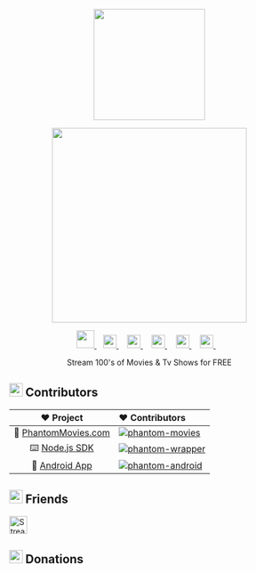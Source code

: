 <p align="center">
  <img 
    src="https://phantommovies.com/images/PhantomMovies.png" style="width: 200px;"
  />
</p>
<p align="center">
    <img 
      width="350px"
      src="https://phantommovies.com/images/PhantomMoviesText.png"
    >
</p>
<p align="center">
    <a href="https://phantommovies.com/">
        <img width="32px" src="https://phantommovies.com/images/PhantomIcon.png" />
    </a>&nbsp;&nbsp;
    <a href="https://github.com/PhantomMovies">
        <picture>
            <source height="24px" media="(prefers-color-scheme: dark)" srcset="https://i.ibb.co/dMMmCrW/Git-Hub-Mark.png" />
            <img height="24px" src="https://i.ibb.co/9wV3HGF/Git-Hub-Mark-Light.png" />
        </picture>
    </a>&nbsp;&nbsp;&nbsp;
    <a href="https://discord.gg/7hGWepuMe5">
        <img height="24px" src="https://user-images.githubusercontent.com/13122796/178032563-d4e084b7-244e-4358-af50-26bde6dd4996.png" />
    </a>&nbsp;&nbsp;&nbsp;
    <a href="https://reddit.com/r/PhantomMovies">
        <img height="24px" src="https://user-images.githubusercontent.com/13122796/178032351-9d9d5619-8ef7-470a-9eec-2744ece54553.png" />
    </a>&nbsp;&nbsp;&nbsp;
    <a href="https://twitter.com/MoviesPhantom">
        <img height="24px" src="https://user-images.githubusercontent.com/13122796/178032018-6da37214-7474-4641-a1da-7af7db3a31cd.png" />
    </a>&nbsp;&nbsp;&nbsp;
    <a href="https://youtube.com/@ologyyvidss4540">
        <img height="24px" src="https://user-images.githubusercontent.com/13122796/178032714-c51c7492-0666-44ac-99c2-f003a695ab50.png" />
    </a>&nbsp;&nbsp;&nbsp;
</p>

<p align="center">Stream 100's of Movies & Tv Shows for FREE</p>

## <img height="24px" src="https://cdn.discordapp.com/emojis/994357120575226016.gif?size=80&quality=lossless" /> Contributors

[phantom-movies]: https://contrib.rocks/image?repo=oLoGYy-Vidss/oLoGYyVidss-api-wrapper&max=12
[phantom-wrapper]: https://contrib.rocks/image?repo=oLoGYy-Vidss/oLoGYyVidss-api-wrapper&max=12
[phantom-android]: https://contrib.rocks/image?repo=oLoGYy-Vidss/oLoGYyVidss-Android-App&max=12

|                                  ❤️ Project                                   | ❤ Contributors                                                                                    |
| :---------------------------------------------------------------------------: | :------------------------------------------------------------------------------------------------ |
|          🍿 [PhantomMovies.com](https://phantommovies.com)          | [![phantom-movies]](https://github.com/oLoGYy-Vidss/ologyyvidss.com/graphs/contributors)                   |
|      ⌨️ [Node.js SDK](https://github.com/revanced/revanced-patcher)      | [![phantom-wrapper]](https://github.com/oLoGYy-Vidss/oLoGYyVidss-api-wrapper/graphs/contributors)           |
|      📱 [Android App](https://github.com/revanced/revanced-patches)      | [![phantom-android]](https://github.com/oLoGYy-Vidss/oLoGYyVidss-Android-App/graphs/contributors)           |

## <img height="24px" src="https://cdn.discordapp.com/emojis/938159748384165968.gif?size=80&quality=lossless" /> Friends

<a href="https://streamhide.com/reg6159.html">
  <picture>
    <source
      srcset="https://streamhide.com/sh2/images/logo.svg"
      media="(prefers-color-scheme: dark)"
    />
    <img height="32px"
      src="https://streamhide.com/sh2/images/logo.svg"
      alt="StreamHide icon"
    />
  </picture>
</a>

## <img height="24px" src="https://cdn.discordapp.com/emojis/911120961011601498.gif?size=80&quality=lossless" /> Donations
